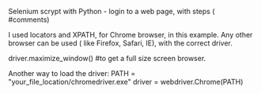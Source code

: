 Selenium  scrypt with Python - login to a web page, with steps ( #comments)

I used locators and XPATH, for Chrome browser, in this example. Any other browser can be used ( like Firefox, Safari, IE), with the correct driver.

driver.maximize_window() #to get a full size screen browser.

Another way to load the driver:
PATH = "your_file_location/chromedriver.exe"
driver = webdriver.Chrome(PATH)
